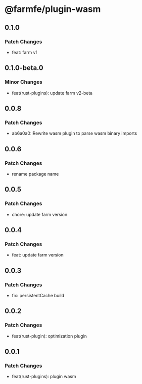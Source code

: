 # @farmfe/plugin-wasm

## 0.1.0

### Patch Changes

- feat: farm v1

## 0.1.0-beta.0

### Minor Changes

- feat(rust-plugins): update farm v2-beta

## 0.0.8

### Patch Changes

- ab6a0a0: Rewrite wasm plugin to parse wasm binary imports

## 0.0.6

### Patch Changes

- rename package name

## 0.0.5

### Patch Changes

- chore: update farm version

## 0.0.4

### Patch Changes

- feat: update farm version

## 0.0.3

### Patch Changes

- fix: persistentCache build

## 0.0.2

### Patch Changes

- feat(rust-plugin): optimization plugin

## 0.0.1

### Patch Changes

- feat(rust-plugins): plugin wasm
